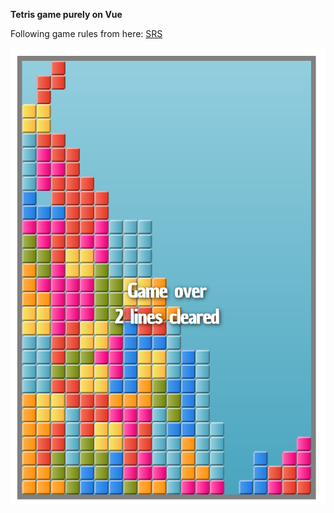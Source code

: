 **Tetris game purely on Vue**

Following game rules from here: [SRS](https://tetris.fandom.com/wiki/SRS)

![Screenshot](https://github.com/houseofbits/web-toolchain-examples/blob/master/vue-tetris/screenshot.png)